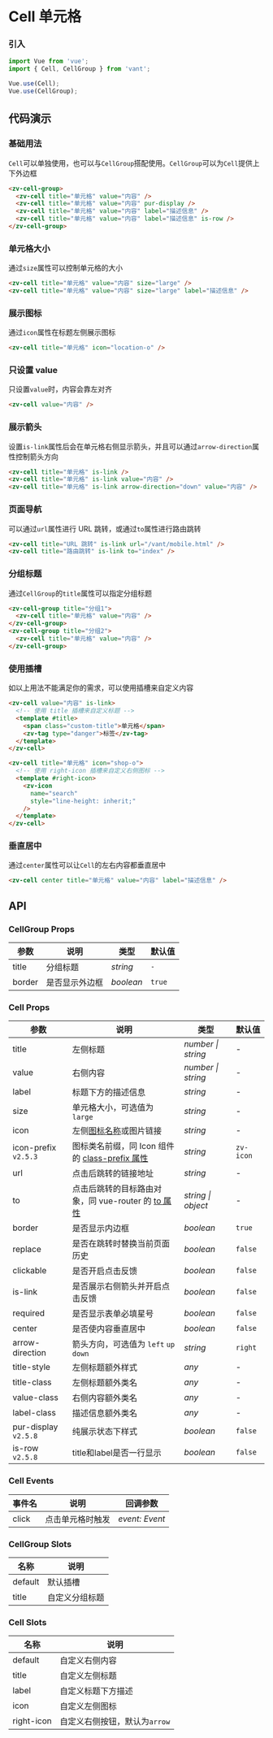 # Cell 单元格

### 引入

```js
import Vue from 'vue';
import { Cell, CellGroup } from 'vant';

Vue.use(Cell);
Vue.use(CellGroup);
```

## 代码演示

### 基础用法

`Cell`可以单独使用，也可以与`CellGroup`搭配使用。`CellGroup`可以为`Cell`提供上下外边框

```html
<zv-cell-group>
  <zv-cell title="单元格" value="内容" />
  <zv-cell title="单元格" value="内容" pur-display />
  <zv-cell title="单元格" value="内容" label="描述信息" />
  <zv-cell title="单元格" value="内容" label="描述信息" is-row />
</zv-cell-group>
```

### 单元格大小

通过`size`属性可以控制单元格的大小

```html
<zv-cell title="单元格" value="内容" size="large" />
<zv-cell title="单元格" value="内容" size="large" label="描述信息" />
```

### 展示图标

通过`icon`属性在标题左侧展示图标

```html
<zv-cell title="单元格" icon="location-o" />
```

### 只设置 value

只设置`value`时，内容会靠左对齐

```html
<zv-cell value="内容" />
```

### 展示箭头

设置`is-link`属性后会在单元格右侧显示箭头，并且可以通过`arrow-direction`属性控制箭头方向

```html
<zv-cell title="单元格" is-link />
<zv-cell title="单元格" is-link value="内容" />
<zv-cell title="单元格" is-link arrow-direction="down" value="内容" />
```

### 页面导航

可以通过`url`属性进行 URL 跳转，或通过`to`属性进行路由跳转

```html
<zv-cell title="URL 跳转" is-link url="/vant/mobile.html" />
<zv-cell title="路由跳转" is-link to="index" />
```

### 分组标题

通过`CellGroup`的`title`属性可以指定分组标题

```html
<zv-cell-group title="分组1">
  <zv-cell title="单元格" value="内容" />
</zv-cell-group>
<zv-cell-group title="分组2">
  <zv-cell title="单元格" value="内容" />
</zv-cell-group>
```

### 使用插槽

如以上用法不能满足你的需求，可以使用插槽来自定义内容

```html
<zv-cell value="内容" is-link>
  <!-- 使用 title 插槽来自定义标题 -->
  <template #title>
    <span class="custom-title">单元格</span>
    <zv-tag type="danger">标签</zv-tag>
  </template>
</zv-cell>

<zv-cell title="单元格" icon="shop-o">
  <!-- 使用 right-icon 插槽来自定义右侧图标 -->
  <template #right-icon>
    <zv-icon
      name="search"
      style="line-height: inherit;"
    />
  </template>
</zv-cell>
```

### 垂直居中

通过`center`属性可以让`Cell`的左右内容都垂直居中

```html
<zv-cell center title="单元格" value="内容" label="描述信息" />
```


## API

### CellGroup Props

| 参数 | 说明 | 类型 | 默认值 |
|------|------|------|------|
| title | 分组标题 | *string* | `-` |
| border | 是否显示外边框 | *boolean* | `true` |

### Cell Props

| 参数 | 说明 | 类型 | 默认值 |
|------|------|------|------|
| title | 左侧标题 | *number \| string* | - |
| value | 右侧内容 | *number \| string* | - |
| label | 标题下方的描述信息 | *string* | - |
| size | 单元格大小，可选值为 `large` | *string* | - |
| icon | 左侧[图标名称](#/zh-CN/icon)或图片链接 | *string* | - |
| icon-prefix `v2.5.3` | 图标类名前缀，同 Icon 组件的 [class-prefix 属性](#/zh-CN/icon#props) | *string* | `zv-icon` |
| url | 点击后跳转的链接地址 | *string* | - |
| to | 点击后跳转的目标路由对象，同 vue-router 的 [to 属性](https://router.vuejs.org/zh/api/#to) | *string \| object* | - |
| border | 是否显示内边框 | *boolean* | `true` |
| replace | 是否在跳转时替换当前页面历史 | *boolean* | `false` |
| clickable | 是否开启点击反馈 | *boolean* | `false` |
| is-link | 是否展示右侧箭头并开启点击反馈 | *boolean* | `false` |
| required | 是否显示表单必填星号 | *boolean* | `false` |
| center | 是否使内容垂直居中 | *boolean* | `false` |
| arrow-direction | 箭头方向，可选值为 `left` `up` `down` | *string* | `right` |
| title-style | 左侧标题额外样式 | *any* | - |
| title-class | 左侧标题额外类名 | *any* | - |
| value-class | 右侧内容额外类名 | *any* | - |
| label-class | 描述信息额外类名 | *any* | - |
| pur-display `v2.5.8` | 纯展示状态下样式 | *boolean* | `false` |
| is-row `v2.5.8` | title和label是否一行显示 | *boolean* | `false` |

### Cell Events

| 事件名 | 说明 | 回调参数 |
|------|------|------|
| click | 点击单元格时触发 | *event: Event* |

### CellGroup Slots

| 名称 | 说明 |
|------|------|
| default | 默认插槽 |
| title | 自定义分组标题 |

### Cell Slots

| 名称 | 说明 |
|------|------|
| default | 自定义右侧内容 |
| title | 自定义左侧标题 |
| label | 自定义标题下方描述 |
| icon | 自定义左侧图标 |
| right-icon | 自定义右侧按钮，默认为`arrow` |
